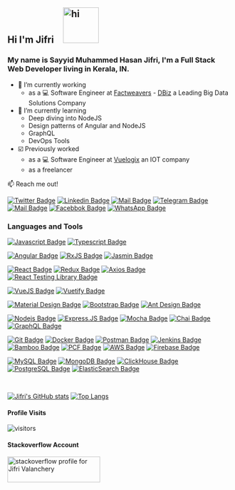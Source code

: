 ## Hi I'm **Jifri** <img src="https://user-images.githubusercontent.com/1303154/88677602-1635ba80-d120-11ea-84d8-d263ba5fc3c0.gif" width="80px" height="80px" alt="hi">

### My name is Sayyid Muhammed Hasan Jifri, I'm a Full Stack Web Developer living in Kerala, IN.

- 🔭 I’m currently working
  - as a :computer: Software Engineer at [Factweavers](https://factweavers.com/) - [DBiz](https://www.dbizsolution.com/) a Leading Big Data Solutions Company
- 🌱 I’m currently learning
  - Deep diving into NodeJS
  - Design patterns of Angular and NodeJS
  - GraphQL
  - DevOps Tools
- ☑️ Previously worked
  - as a :computer: Software Engineer at [Vuelogix](https://www.vuelogix.com/) an IOT company
  - as a freelancer

:mailbox: Reach me out!

[![Twitter Badge](https://img.shields.io/badge/-@JifriSmh-1ca0f1?style=flat&labelColor=1ca0f1&logo=twitter&logoColor=white&link=https://twitter.com/JifriSmh)](https://twitter.com/JifriSmh)
[![Linkedin Badge](https://img.shields.io/badge/-smhjifri-0e76a8?style=flat&labelColor=0e76a8&logo=linkedin&logoColor=white)](https://www.linkedin.com/in/smhjifri-vly/)
[![Mail Badge](https://img.shields.io/badge/-jifrivly-c0392b?style=flat&labelColor=c0392b&logo=gmail&logoColor=white)](mailto:jifrivly@gmail.com)
[![Telegram Badge](https://img.shields.io/badge/-jifrivly-30A8E9?style=flat&labelColor=30A8E9&logo=telegram&logoColor=white)](https://t.me/jifrivly)
[![Mail Badge](https://img.shields.io/badge/-@smh_jifri-e84393?style=flat&labelColor=e84393&logo=instagram&logoColor=white)](https://instagram.com/smh_jifri)
[![Facebbok Badge](https://img.shields.io/badge/-hassanjifri-385898?style=flat&labelColor=385898&logo=facebook&logoColor=white)](https://www.facebook.com/HASSANJIFRIEDAYUR)
[![WhatsApp Badge](https://img.shields.io/badge/-hassanjifri-5BC1A6?style=flat&labelColor=5BC1A6&logo=whatsapp&logoColor=white)](https://wa.me/919744344978)

### Languages and Tools
[![Javascript Badge](https://img.shields.io/badge/-Javascript-F0DB4F?style=for-the-badge&labelColor=black&logo=javascript&logoColor=F0DB4F)](#)
[![Typescript Badge](https://img.shields.io/badge/-Typescript-007acc?style=for-the-badge&labelColor=black&logo=typescript&logoColor=007acc)](#)

[![Angular Badge](https://img.shields.io/badge/-Angular-C5382F?style=for-the-badge&labelColor=black&logo=angular&logoColor=DF4036)](#)
[![RxJS Badge](https://img.shields.io/badge/-RxJS-B7178C?style=for-the-badge&labelColor=black&logo=reactivex&logoColor=B7178C)](#)
[![Jasmin Badge](https://img.shields.io/badge/-Jasmin-863F7E?style=for-the-badge&labelColor=black&logo=jasmine&logoColor=863F7E)](#)
<!-- [![Karma Badge](https://img.shields.io/badge/-Karma-55B9AA?style=for-the-badge&labelColor=black&logo=karma&logoColor=55B9AA)](#) -->

[![React Badge](https://img.shields.io/badge/-React-61DAFB?style=for-the-badge&labelColor=black&logo=react&logoColor=61DAFB)](#)
[![Redux Badge](https://img.shields.io/badge/-Redux-764abc?style=for-the-badge&labelColor=white&logo=redux&logoColor=764abc)](#)
[![Axios Badge](https://img.shields.io/badge/-Axios-5A29E4?style=for-the-badge&labelColor=white&logo=axios&logoColor=5A29E4)](#)
[![React Testing Library Badge](https://img.shields.io/badge/-React_Testing_Library-FA4343?style=for-the-badge&labelColor=black&logo=react-testing-library&logoColor=D41188)](#)

[![VueJS Badge](https://img.shields.io/badge/-vuejs-4FC08D?style=for-the-badge&labelColor=black&logo=vuedotjs&logoColor=4FC08D)](#)
[![Vuetify Badge](https://img.shields.io/badge/-vuetify-1867C0?style=for-the-badge&labelColor=black&logo=vuedotjs&logoColor=1867C0)](#)

[![Material Design Badge](https://img.shields.io/badge/-Material_Design-F44336?style=for-the-badge&labelColor=black&logo=material-design&logoColor=F44336)](#)
[![Bootstrap Badge](https://img.shields.io/badge/-Bootstrap-563C7C?style=for-the-badge&labelColor=black&logo=bootstrap&logoColor=563C7C)](#)
[![Ant Design Badge](https://img.shields.io/badge/-Ant_Design-6C72BF?style=for-the-badge&labelColor=black&logo=ant-design&logoColor=6C72BF)](#)

[![Nodejs Badge](https://img.shields.io/badge/-Nodejs-3C873A?style=for-the-badge&labelColor=black&logo=node.js&logoColor=3C873A)](#)
[![Express.JS Badge](https://img.shields.io/badge/-Express_JS-E4E4E4?style=for-the-badge&labelColor=black&logo=express&logoColor=E4E4E4)](#)
[![Mocha Badge](https://img.shields.io/badge/-Mocha-D3D3D3?style=for-the-badge&labelColor=black&logo=mocha&logoColor=D3D3D3)](#)
[![Chai Badge](https://img.shields.io/badge/-Chai-4285F4?style=for-the-badge&labelColor=black&logo=chai&logoColor=4285F4)](#)
[![GraphQL Badge](https://img.shields.io/badge/-GraphQl-e535ab?style=for-the-badge&labelColor=black&logo=graphql&logoColor=e535ab)](#)

[![Git Badge](https://img.shields.io/badge/-Git-E94F39?style=for-the-badge&labelColor=black&logo=git)](#)
[![Docker Badge](https://img.shields.io/badge/-Docker-2D89B2?style=for-the-badge&labelColor=black&logo=docker&logoColor=2D89B2)](#)
[![Postman Badge](https://img.shields.io/badge/-Postman-EF683A?style=for-the-badge&labelColor=black&logo=postman)](#)
[![Jenkins Badge](https://img.shields.io/badge/-Jenkins-D24939?style=for-the-badge&labelColor=white&logo=jenkins&ogoColor=D24939)](#)
[![Bamboo Badge](https://img.shields.io/badge/-Bamboo-0052CC?style=for-the-badge&labelColor=black&logo=bamboo&logoColor=0052CC)](#)
[![PCF Badge](https://img.shields.io/badge/-PCF-0C9ED5?style=for-the-badge&labelColor=black&logo=cloudfoundry&logoColor=0C9ED5)](#)
[![AWS Badge](https://img.shields.io/badge/-AWS-white?style=for-the-badge&labelColor=black&logo=amazon)](#)
[![Firebase Badge](https://img.shields.io/badge/-Firebase-F7C53C?style=for-the-badge&labelColor=black&logo=firebase)](#)

[![MySQL Badge](https://img.shields.io/badge/-MySQL-327496?style=for-the-badge&labelColor=black&logo=mysql)](#)
[![MongoDB Badge](https://img.shields.io/badge/-MongoDB-478E4F?style=for-the-badge&labelColor=black&logo=mongodb)](#)
[![ClickHouse Badge](https://img.shields.io/badge/-ClickHouse-F7C73D?style=for-the-badge&labelColor=black&logo=clickhouse)](#)
[![PostgreSQL Badge](https://img.shields.io/badge/-PostgreSQL-336690?style=for-the-badge&labelColor=black&logo=postgresql)](#)
[![ElasticSearch Badge](https://img.shields.io/badge/-ElasticSearch-18354A?style=for-the-badge&labelColor=yellow&logo=elasticsearch)](#)

<br>

[![Jifri's GitHub stats](https://github-readme-stats.vercel.app/api?username=jifrivly&count_private=true&show_icons=true&theme=dark)](#)
[![Top Langs](https://github-readme-stats.vercel.app/api/top-langs/?username=jifrivly&hide=php&langs_count=8&layout=compact&theme=dark)](#)
#### Profile Visits
![visitors](https://visitor-badge.glitch.me/badge?page_id=jifrivly.jifrivly)

#### Stackoverflow Account
<a href="https://stackoverflow.com/users/7939765/jifri-valanchery">
  <img src="https://stackoverflow.com/users/flair/7939765.png?theme=dark" width="208" height="58" alt="stackoverflow profile for Jifri Valanchery">
</a>


<!--
**jifrivly/jifrivly** is a ✨ _special_ ✨ repository because its `README.md` (this file) appears on your GitHub profile.

Here are some ideas to get you started:

- 🔭 I’m currently working on ...
- 🌱 I’m currently learning ...
- 👯 I’m looking to collaborate on ...
- 🤔 I’m looking for help with ...
- 💬 Ask me about ...
- 📫 How to reach me: ...
- 😄 Pronouns: ...
- ⚡ Fun fact: ...
-->

